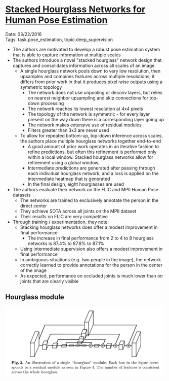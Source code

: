 # [Stacked Hourglass Networks for Human Pose Estimation](https://arxiv.org/abs/1603.06937)

Date: 03/22/2016  
Tags: task.pose_estimation, topic.deep_supervision

- The authors are motivated to develop a robust pose estimation system that is able to capture information at multiple scales
- The authors introduce a novel "stacked hourglass" network design that captures and consolidates information across all scales of an image
     - A single hourglass network pools down to very low resolution, then upsamples and combines features across multiple resolutions; it differs from prior work in that it produces pixel-wise outputs using a symmetric topology
        - The network does not use unpooling or deconv layers, but relies on nearest neighbor upsampling and skip connections for top-down processing
        - The network reaches its lowest resolution at 4x4 pixels
        - The topology of the network is symmetric - for every layer present on the way down there is a corresponding layer going up
        - The network makes extensive use of residual modules
        - Filters greater than 3x3 are never used
    - To allow for repeated bottom-up, top-down inference across scales, the authors place multiple hourglass networks together end-to-end
        - A good amount of prior work operates in an iterative fashion to refine predictions, but often this refinement is performed only within a local window. Stacked hourglass networks allow for refinement using a global window.
        - Intermediate predictions are generated after passing through each individual hourglass network, and a loss is applied on the intermediate heatmap that is generated
        - In the final design, eight hourglasses are used
- The authors evaluate their network on the FLIC and MPII Human Pose datasets
    - The networks are trained to exclusively annotate the person in the direct center
    - They achieve SOTA across all joints on the MPII dataset
    - Their results on FLIC are very competitive
- Through training / experimentation, they note:
    - Stacking hourglass networks does offer a modest improvement in final performance
        - The increase in final performance from 2 to 4 to 8 hourglass networks is 87.4% to 87.8% to 87.1%
    - Using intermediate supervision also offers a modest improvement in final performance
    - In ambiguous situations (e.g. two people in the image), the network correctly learned to provide annotations for the person in the center of the image
    - As expected, performance on occluded joints is much lower than on joints that are clearly visible

## Hourglass module

![](./images/hourglass_module.png)
